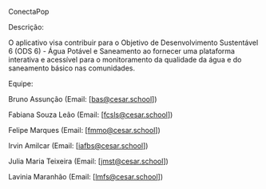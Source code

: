 ConectaPop

Descrição: 

O aplicativo visa contribuir para o Objetivo de Desenvolvimento Sustentável 6 (ODS 6) - Água Potável e Saneamento ao fornecer uma plataforma interativa e acessível para o monitoramento da qualidade da água e do saneamento básico nas comunidades.

Equipe:

Bruno Assunção
(Email: [bas@cesar.school])

Fabiana Souza Leão
(Email: [fcsls@cesar.school])

Felipe Marques
(Email: [fmmo@cesar.school])

Irvin Amilcar
(Email: [iafbs@cesar.school])

Julia Maria Teixeira
(Email: [jmst@cesar.school])

Lavinia Maranhão
(Email: [lmfs@cesar.school])
